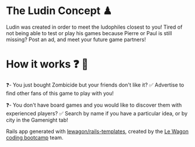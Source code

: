 # The Ludin Concept ♟

Ludin was created in order to meet the ludophiles closest to you!
Tired of not being able to test or play his games because Pierre or Paul is still missing?
Post an ad, and meet your future game partners!

# How it works ❓ 🎲

❓- You just bought Zombicide but your friends don't like it?
✅ Advertise to find other fans of this game to play with you!

❓- You don't have board games and you would like to discover them with experienced players?
✅ Search by name if you have a particular idea, or by city in the Gamenight tab!


Rails app generated with [lewagon/rails-templates](https://github.com/lewagon/rails-templates), created by the [Le Wagon coding bootcamp](https://www.lewagon.com) team.
